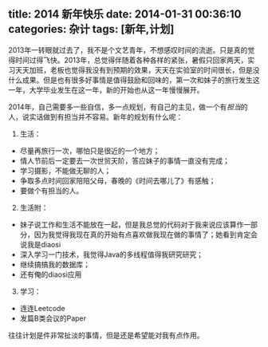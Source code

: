 title: 2014 新年快乐
date: 2014-01-31 00:36:10
categories: 杂计
tags: [新年,计划]
---
  2013年一转眼就过去了，我不是个文艺青年，不想感叹时间的流逝。只是真的觉得时间过得飞快。2013年，总觉得伴随着各种各样的紧张，暑假只回家两天，实习天天加班，老板也觉得我没有到预期的效果，天天在实验室的时间很长，但是没什么成果。但是也有很多好事情是值得鼓励和回味的，第一次和妹子的旅行发生这一年，大学毕业发生在这一年，新的开始也从这一年慢慢展开。
  
  2014年，自己需要多一些自信，多一点规划，有自己的主见，做一个有*担当*的人，说实话做到有担当并不容易。新年的规划有什么呢：
  
  1. 生活：
   
   
  * 尽量再旅行一次，哪怕只是很近的一个地方；
  * 情人节前后一定要去一次世贸天阶，答应妹子的事情一直没有完成；
  * 学习摄影，不能做无聊的人；
  * 争取多点时间回家陪陪父母，春晚的《时间去哪儿了》有感触；
  * 要做个有担当的人。
  2. 生活附：
  
  * 妹子说工作和生活不能放在一起，但是我总觉的代码对于我来说应该算作一部分，因为我觉得我现在真的开始有点喜欢做我现在做的事情了；她看到肯定会说我是diaosi
  * 深入学习一门技术，我觉得Java的多线程值得我研究研究；
  * 继续搞搞我的数据库；
  * 还有俺的diaosi应用
  3. 学习：
  
  * 连连Leetcode
  * 发篇B类会议的Paper
  
往往计划是件非常扯淡的事情，但是还是希望能对我有点作用。
